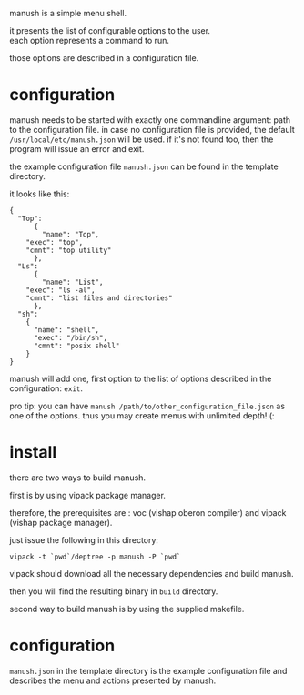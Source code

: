 
manush is a simple menu shell.

it presents the list of configurable options to the user.  
each option represents a command to run.  

those options are described in a configuration file.

configuration
=============

manush needs to be started with exactly one commandline argument: path to the configuration file. in case no configuration file is provided, the default `/usr/local/etc/manush.json` will be used. if it's not found too, then the program will issue an error and exit.


the example configuration file `manush.json` can be found in the template directory.

it looks like this:

```
{
  "Top":
      {
        "name": "Top",
	"exec": "top",
	"cmnt": "top utility"
      },
  "Ls":
      {
        "name": "List",
	"exec": "ls -al",
	"cmnt": "list files and directories"
      },
  "sh":
    {
      "name": "shell",
      "exec": "/bin/sh",
      "cmnt": "posix shell"
    }
}

```

manush will add one, first option to the list of options described in the configuration: `exit`.

pro tip: you can have `manush /path/to/other_configuration_file.json` as one of the options. thus you may create menus with unlimited depth! (:

install
============

there are two ways to build manush.

first is by using vipack package manager.

therefore, the prerequisites are : voc (vishap oberon compiler) and vipack (vishap package manager).

just issue the following in this directory:

```
vipack -t `pwd`/deptree -p manush -P `pwd`
```

vipack should download all the necessary dependencies and build manush.

then you will find the resulting binary in `build` directory.

second way to build manush is by using the supplied makefile.

configuration
=============

`manush.json` in the template directory is the example configuration file and describes the menu and actions presented by manush.
